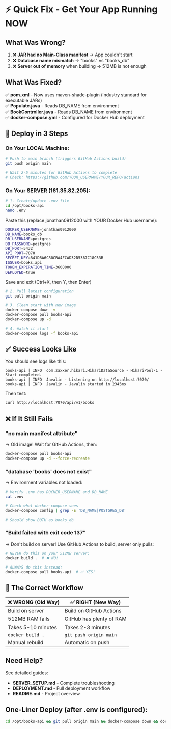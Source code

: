 # ⚡ Quick Fix - Get Your App Running NOW

## What Was Wrong?

1. ❌ **JAR had no Main-Class manifest** → App couldn't start
2. ❌ **Database name mismatch** → "books" vs "books_db"
3. ❌ **Server out of memory** when building → 512MB is not enough

## What Was Fixed?

✅ **pom.xml** - Now uses maven-shade-plugin (industry standard for executable JARs)  
✅ **Populate.java** - Reads DB_NAME from environment  
✅ **BookController.java** - Reads DB_NAME from environment  
✅ **docker-compose.yml** - Configured for Docker Hub deployment  

## 🚀 Deploy in 3 Steps

### On Your LOCAL Machine:

```bash
# Push to main branch (triggers GitHub Actions build)
git push origin main

# Wait 2-5 minutes for GitHub Actions to complete
# Check: https://github.com/YOUR_USERNAME/YOUR_REPO/actions
```

### On Your SERVER (161.35.82.205):

```bash
# 1. Create/update .env file
cd /opt/books-api
nano .env
```

Paste this (replace jonathan0912000 with YOUR Docker Hub username):

```bash
DOCKER_USERNAME=jonathan0912000
DB_NAME=books_db
DB_USERNAME=postgres
DB_PASSWORD=postgres
DB_PORT=5432
API_PORT=7070
SECRET_KEY=841D8A6C80CBA4FCAD32D5367C18C53B
ISSUER=books.api
TOKEN_EXPIRATION_TIME=3600000
DEPLOYED=true
```

Save and exit (Ctrl+X, then Y, then Enter)

```bash
# 2. Pull latest configuration
git pull origin main

# 3. Clean start with new image
docker-compose down -v
docker-compose pull books-api
docker-compose up -d

# 4. Watch it start
docker-compose logs -f books-api
```

## ✅ Success Looks Like

You should see logs like this:

```
books-api | INFO  com.zaxxer.hikari.HikariDataSource - HikariPool-1 - Start completed.
books-api | INFO  Javalin - Listening on http://localhost:7070/
books-api | INFO  Javalin - Javalin started in 2345ms
```

Then test:

```bash
curl http://localhost:7070/api/v1/books
```

## ❌ If It Still Fails

### "no main manifest attribute"
→ Old image! Wait for GitHub Actions, then:
```bash
docker-compose pull books-api
docker-compose up -d --force-recreate
```

### "database 'books' does not exist"  
→ Environment variables not loaded:
```bash
# Verify .env has DOCKER_USERNAME and DB_NAME
cat .env

# Check what docker-compose sees
docker-compose config | grep -E 'DB_NAME|POSTGRES_DB'

# Should show BOTH as books_db
```

### "Build failed with exit code 137"
→ Don't build on server! Use GitHub Actions to build, server only pulls:
```bash
# NEVER do this on your 512MB server:
docker build .  # ❌ NO!

# ALWAYS do this instead:
docker-compose pull books-api  # ✅ YES!
```

## 🎯 The Correct Workflow

| ❌ WRONG (Old Way) | ✅ RIGHT (New Way) |
|---|---|
| Build on server | Build on GitHub Actions |
| 512MB RAM fails | GitHub has plenty of RAM |
| Takes 5-10 minutes | Takes 2-3 minutes |
| `docker build .` | `git push origin main` |
| Manual rebuild | Automatic on push |

## Need Help?

See detailed guides:
- **SERVER_SETUP.md** - Complete troubleshooting
- **DEPLOYMENT.md** - Full deployment workflow
- **README.md** - Project overview

## One-Liner Deploy (after .env is configured):

```bash
cd /opt/books-api && git pull origin main && docker-compose down && docker-compose pull books-api && docker-compose up -d && docker-compose logs -f books-api
```
